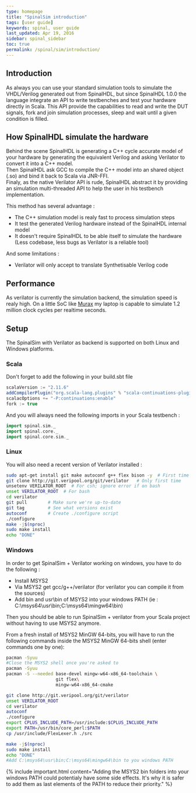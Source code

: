 ```yaml
---
type: homepage
title: "SpinalSim introduction"
tags: [user guide]
keywords: spinal, user guide
last_updated: Apr 19, 2016
sidebar: spinal_sidebar
toc: true
permalink: /spinal/sim/introduction/
---
```


## Introduction

As always you can use your standard simulation tools to simulate the VHDL/Verilog generated out from SpinalHDL, but since SpinalHDL 1.0.0 the language integrate an API to write testbenches and test your hardware directly in Scala. This API provide the capabilities to read and write the DUT signals, fork and join simulation processes, sleep and wait until a given condition is filled.

## How SpinalHDL simulate the hardware

Behind the scene SpinalHDL is generating a C++ cycle accurate model of your hardware by generating the equivalent Verilog and asking Verilator to convert it into a C++ model. <br>
Then SpinalHDL ask GCC to compile the C++ model into an shared object (.so) and bind it back to Scala via JNR-FFI. <br>
Finaly, as the native Verilator API is rude, SpinalHDL abstract it by providing an simulation multi-threaded API to help the user in his testbench implementation.

This method has several advantage :

- The C++ simulation model is realy fast to process simulation steps
- It test the generated Verilog hardware instead of the SpinalHDL internal model
- It doesn't require SpinalHDL to be able itself to simulate the hardware (Less codebase, less bugs as Verilator is a reliable tool)

And some limitations :

- Verilator will only accept to translate Synthetisable Verilog code

## Performance

As verilator is currently the simulation backend, the simulation speed is realy high. On a little SoC like [Murax](https://github.com/SpinalHDL/VexRiscv#murax-soc) my laptop is capable to simulate 1.2 million clock cycles per realtime seconds.

## Setup

The SpinalSim with Verilator as backend is supported on both Linux and Windows platforms.

### Scala

Don't forget to add the following in your build.sbt file

```scala
scalaVersion := "2.11.6"
addCompilerPlugin("org.scala-lang.plugins" % "scala-continuations-plugin_2.11.6" % "1.0.2")
scalacOptions += "-P:continuations:enable"
fork := true
```

And you will always need the following imports in your Scala testbench :

```scala
import spinal.sim._
import spinal.core._
import spinal.core.sim._
```

### Linux

You will also need a recent version of Verilator installed :

```sh
sudo apt-get install git make autoconf g++ flex bison -y  # First time prerequisites
git clone http://git.veripool.org/git/verilator   # Only first time
unsetenv VERILATOR_ROOT  # For csh; ignore error if on bash
unset VERILATOR_ROOT  # For bash
cd verilator
git pull        # Make sure we're up-to-date
git tag         # See what versions exist
autoconf        # Create ./configure script
./configure
make -j$(nproc)
sudo make install
echo "DONE"
```

### Windows

In order to get SpinalSim + Verilator working on windows, you have to do the following :

- Install MSYS2
- Via MSYS2 get gcc/g++/verilator (for verilator you can compile it from the sources)
- Add bin and usr\\bin of MSYS2 into your windows PATH (ie : C:\\msys64\\usr\\bin;C:\\msys64\\mingw64\\bin)

Then you should be able to run SpinalSim + verilator from your Scala project without having to use MSYS2 anymore.

From a fresh install of MSYS2 MinGW 64-bits, you will have to run the following commands inside the MSYS2 MinGW 64-bits shell (enter commands one by one):

```sh
pacman -Syuu
#Close the MSYS2 shell once you're asked to
pacman -Syuu
pacman -S --needed base-devel mingw-w64-x86_64-toolchain \
                   git flex\
                   mingw-w64-x86_64-cmake

git clone http://git.veripool.org/git/verilator  
unset VERILATOR_ROOT
cd verilator
autoconf      
./configure
export CPLUS_INCLUDE_PATH=/usr/include:$CPLUS_INCLUDE_PATH
export PATH=/usr/bin/core_perl:$PATH
cp /usr/include/FlexLexer.h ./src

make -j$(nproc)
sudo make install
echo "DONE"
#Add C:\msys64\usr\bin;C:\msys64\mingw64\bin to you windows PATH
```


{% include important.html content="Adding the MSYS2 bin folders into your windows PATH could potentialy have some side effects. It's why it is safer to add them as last elements of the PATH to reduce their priority." %}
